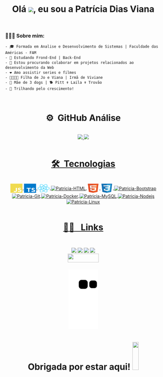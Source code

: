  
<h1 align="center">Olá <img src="https://raw.githubusercontent.com/kaueMarques/kaueMarques/master/hi.gif" width="30px">,
  eu sou a Patrícia Dias Viana
</h1><br>


  ### 👨🏻‍💻 Sobre mim:
    
    - 🎓 Formada em Analise e Desenvolvimento de Sistemas | Faculdade das Américas - FAM
    - 🌱 Estudando Frond-End | Back-End
    - 👯 Estou procurando colaborar em projetos relacionados ao desenvolvimento da Web
    - ❤️ Amo assistir series e filmes
    - 👨‍👩‍👧‍👧 Filha de Jo e Viana | Irmã de Viviane
    - 🐶 Mãe de 3 dogs | 🐕 Pitt ✝️ Laila ✝️ Trovão
    - 👣 Trilhando pelo crescimento!

<br>
<div style="display: inline_block" align="center">
  
  <h1> ⚙️ &nbsp;GitHub Análise </h1>
  <br>
  
  <a href="https://github.com/patriciadivi">
  <img height="180em" src="https://github-readme-stats.vercel.app/api?username=patriciadivi&show_icons=true&theme=dracula&include_all_commits=true&count_private=true"/>
  <img height="180em" src="https://github-readme-stats.vercel.app/api/top-langs/?username=patriciadivi&layout=compact&langs_count=7&theme=dracula"/>
</div>
  
<div style="display: inline_block" align="center"><br>
   
# 🛠 &nbsp;Tecnologias
  <br>
  
  <img align="center" alt="Patricia-Js" height="30" width="40" src="https://raw.githubusercontent.com/devicons/devicon/master/icons/javascript/javascript-plain.svg">
  <img align="center" alt="Patricia-Ts" height="30" width="40" src="https://raw.githubusercontent.com/devicons/devicon/master/icons/typescript/typescript-plain.svg">
  <img align="center" alt="Patricia-React" height="30" width="40" src="https://raw.githubusercontent.com/devicons/devicon/master/icons/react/react-original.svg">
  <img align="center" alt="Patricia-HTML" height="30" width="40" src="https://cdn.jsdelivr.net/gh/devicons/devicon/icons/redux/redux-original.svg" />
  <img align="center" alt="Patricia-HTML" height="30" width="40" src="https://raw.githubusercontent.com/devicons/devicon/master/icons/html5/html5-original.svg">
  <img align="center" alt="Patricia-CSS" height="30" width="40" src="https://raw.githubusercontent.com/devicons/devicon/master/icons/css3/css3-original.svg">
  <img align="center" alt="Patricia-Bootstrap" height="38" width="42" src="https://cdn.jsdelivr.net/gh/devicons/devicon/icons/bootstrap/bootstrap-plain.svg" />
  <img align="center" alt="Patricia-Git" height="36" width="42" src="https://cdn.jsdelivr.net/gh/devicons/devicon/icons/git/git-original.svg" />
  <img align="center" alt="Patricia-Docker" height="44" width="50" src="https://cdn.jsdelivr.net/gh/devicons/devicon/icons/docker/docker-original.svg" />
  <img align="center" alt="Patricia-MySQL" height="30" width="40" width="40px" src="https://cdn.jsdelivr.net/gh/devicons/devicon/icons/mysql/mysql-original.svg" />
  <img align="center" alt="Patricia-Nodejs" height="32" width="42" src="https://cdn.jsdelivr.net/gh/devicons/devicon/icons/nodejs/nodejs-original.svg" />
  <img align="center" alt="Patricia-Linux" height="36" width="44" src="https://cdn.jsdelivr.net/gh/devicons/devicon/icons/linux/linux-original.svg" />
  <br>
  <br>
</div>

    
    
<div align="center"> 
  
  # 👩🏻 &nbsp; Links 
  <br>
  
<a alt="Patricia-Instagram" href="https://www.instagram.com/pdividev/" target="_blank"><img src="https://img.shields.io/badge/-Instagram-%23E4405F?style=for-the-badge&logo=instagram&logoColor=white"></a>
<a alt="Patricia-WhatsApp" href="https://bit.ly/3tLPeC7" target="_blank"><img src="https://img.shields.io/badge/WhatsApp-25D366?style=for-the-badge&logo=whatsapp&logoColor=white"></a>
<a href = "mailto:patricia.dvsp@gmail.com"><img src="https://img.shields.io/badge/-Gmail-%23333?style=for-the-badge&logo=gmail&logoColor=white" target="_blank"></a>
<a href="https://www.linkedin.com/in/patricia-dias-viana/" ><img src="https://img.shields.io/badge/-LinkedIn-%230077B5?style=for-the-badge&logo=linkedin&logoColor=white" target="_blank"></a> 
<br>
<a alt="Patricia-Potfólio"  href="https://patriciadivi.github.io/" target="_blank">
<img height="28" width="100" src="https://img.shields.io/website-up-down-green-red/http/monip.org.svg">
</a>

####
 
  ![Snake animation](https://github.com/rafaballerini/rafaballerini/blob/output/github-contribution-grid-snake.svg)
 
<h1>Obrigada por estar aqui! <img src="https://raw.githubusercontent.com/kaueMarques/kaueMarques/master/hi.gif" width="20px" height="90px"></h1>
  
</div>
